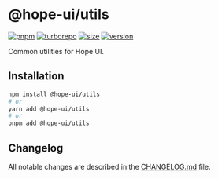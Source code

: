 # @hope-ui/utils

[![pnpm](https://img.shields.io/badge/maintained%20with-pnpm-cc00ff.svg?style=for-the-badge&logo=pnpm)](https://pnpm.io/)
[![turborepo](https://img.shields.io/badge/built%20with-turborepo-cc00ff.svg?style=for-the-badge&logo=turborepo)](https://turborepo.org/)
[![size](https://img.shields.io/bundlephobia/minzip/@hope-ui/utils?style=for-the-badge&label=size)](https://bundlephobia.com/package/@hope-ui/utils)
[![version](https://img.shields.io/npm/v/@hope-ui/utils?style=for-the-badge)](https://www.npmjs.com/package/@hope-ui/utils)

Common utilities for Hope UI.

## Installation

```bash
npm install @hope-ui/utils
# or
yarn add @hope-ui/utils
# or
pnpm add @hope-ui/utils
```

## Changelog

All notable changes are described in the [CHANGELOG.md](./CHANGELOG.md) file.
